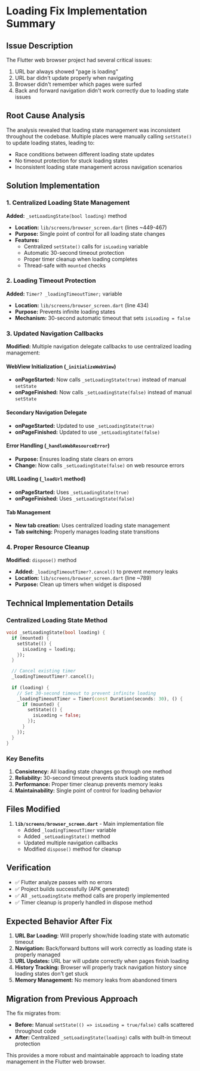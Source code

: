 # Loading Fix Implementation Summary

## Issue Description
The Flutter web browser project had several critical issues:
1. URL bar always showed "page is loading" 
2. URL bar didn't update properly when navigating
3. Browser didn't remember which pages were surfed
4. Back and forward navigation didn't work correctly due to loading state issues

## Root Cause Analysis
The analysis revealed that loading state management was inconsistent throughout the codebase. Multiple places were manually calling `setState()` to update loading states, leading to:
- Race conditions between different loading state updates
- No timeout protection for stuck loading states
- Inconsistent loading state management across navigation scenarios

## Solution Implementation

### 1. Centralized Loading State Management
**Added:** `_setLoadingState(bool loading)` method
- **Location:** `lib/screens/browser_screen.dart` (lines ~449-467)
- **Purpose:** Single point of control for all loading state changes
- **Features:**
  - Centralized `setState()` calls for `isLoading` variable
  - Automatic 30-second timeout protection
  - Proper timer cleanup when loading completes
  - Thread-safe with `mounted` checks

### 2. Loading Timeout Protection
**Added:** `Timer? _loadingTimeoutTimer;` variable
- **Location:** `lib/screens/browser_screen.dart` (line 434)
- **Purpose:** Prevents infinite loading states
- **Mechanism:** 30-second automatic timeout that sets `isLoading = false`

### 3. Updated Navigation Callbacks
**Modified:** Multiple navigation delegate callbacks to use centralized loading management:

#### WebView Initialization (`_initializeWebView`)
- **onPageStarted:** Now calls `_setLoadingState(true)` instead of manual `setState`
- **onPageFinished:** Now calls `_setLoadingState(false)` instead of manual `setState`

#### Secondary Navigation Delegate
- **onPageStarted:** Updated to use `_setLoadingState(true)`
- **onPageFinished:** Updated to use `_setLoadingState(false)`

#### Error Handling (`_handleWebResourceError`)
- **Purpose:** Ensures loading state clears on errors
- **Change:** Now calls `_setLoadingState(false)` on web resource errors

#### URL Loading (`_loadUrl` method)
- **onPageStarted:** Uses `_setLoadingState(true)`
- **onPageFinished:** Uses `_setLoadingState(false)`

#### Tab Management
- **New tab creation:** Uses centralized loading state management
- **Tab switching:** Properly manages loading state transitions

### 4. Proper Resource Cleanup
**Modified:** `dispose()` method
- **Added:** `_loadingTimeoutTimer?.cancel()` to prevent memory leaks
- **Location:** `lib/screens/browser_screen.dart` (line ~789)
- **Purpose:** Clean up timers when widget is disposed

## Technical Implementation Details

### Centralized Loading State Method
```dart
void _setLoadingState(bool loading) {
  if (mounted) {
    setState(() {
      isLoading = loading;
    });
  }

  // Cancel existing timer
  _loadingTimeoutTimer?.cancel();
  
  if (loading) {
    // Set 30-second timeout to prevent infinite loading
    _loadingTimeoutTimer = Timer(const Duration(seconds: 30), () {
      if (mounted) {
        setState(() {
          isLoading = false;
        });
      }
    });
  }
}
```

### Key Benefits
1. **Consistency:** All loading state changes go through one method
2. **Reliability:** 30-second timeout prevents stuck loading states
3. **Performance:** Proper timer cleanup prevents memory leaks
4. **Maintainability:** Single point of control for loading behavior

## Files Modified
1. **`lib/screens/browser_screen.dart`** - Main implementation file
   - Added `_loadingTimeoutTimer` variable
   - Added `_setLoadingState()` method
   - Updated multiple navigation callbacks
   - Modified `dispose()` method for cleanup

## Verification
- ✅ Flutter analyze passes with no errors
- ✅ Project builds successfully (APK generated)
- ✅ All `_setLoadingState` method calls are properly implemented
- ✅ Timer cleanup is properly handled in dispose method

## Expected Behavior After Fix
1. **URL Bar Loading:** Will properly show/hide loading state with automatic timeout
2. **Navigation:** Back/forward buttons will work correctly as loading state is properly managed
3. **URL Updates:** URL bar will update correctly when pages finish loading
4. **History Tracking:** Browser will properly track navigation history since loading states don't get stuck
5. **Memory Management:** No memory leaks from abandoned timers

## Migration from Previous Approach
The fix migrates from:
- **Before:** Manual `setState(() => isLoading = true/false)` calls scattered throughout code
- **After:** Centralized `_setLoadingState(loading)` calls with built-in timeout protection

This provides a more robust and maintainable approach to loading state management in the Flutter web browser.
